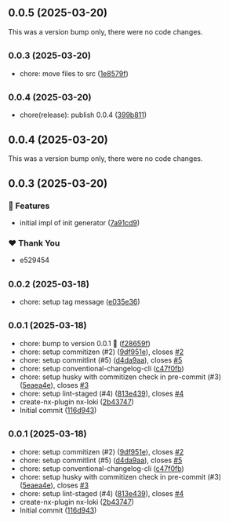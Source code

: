 ## 0.0.5 (2025-03-20)

This was a version bump only, there were no code changes.

## <small>0.0.3 (2025-03-20)</small>

- chore: move files to src ([1e8579f](https://github.com/muhammedgaygisiz/nx-loki/commit/1e8579f))

## <small>0.0.4 (2025-03-20)</small>

- chore(release): publish 0.0.4 ([399b811](https://github.com/muhammedgaygisiz/nx-loki/commit/399b811))

## 0.0.4 (2025-03-20)

This was a version bump only, there were no code changes.

## 0.0.3 (2025-03-20)

### 🚀 Features

- initial impl of init generator ([7a91cd9](https://github.com/muhammedgaygisiz/nx-loki/commit/7a91cd9))

### ❤️ Thank You

- e529454

## <small>0.0.2 (2025-03-18)</small>

- chore: setup tag message ([e035e36](https://github.com/muhammedgaygisiz/nx-loki/commit/e035e36))

## <small>0.0.1 (2025-03-18)</small>

- chore: bump to version 0.0.1 :rocket: ([f28659f](https://github.com/muhammedgaygisiz/nx-loki/commit/f28659f))
- chore: setup commitizen (#2) ([9df951e](https://github.com/muhammedgaygisiz/nx-loki/commit/9df951e)), closes [#2](https://github.com/muhammedgaygisiz/nx-loki/issues/2)
- chore: setup commitlint (#5) ([d4da9aa](https://github.com/muhammedgaygisiz/nx-loki/commit/d4da9aa)), closes [#5](https://github.com/muhammedgaygisiz/nx-loki/issues/5)
- chore: setup conventional-changelog-cli ([c47f0fb](https://github.com/muhammedgaygisiz/nx-loki/commit/c47f0fb))
- chore: setup husky with commitizen check in pre-commit (#3) ([5eaea4e](https://github.com/muhammedgaygisiz/nx-loki/commit/5eaea4e)), closes [#3](https://github.com/muhammedgaygisiz/nx-loki/issues/3)
- chore: setup lint-staged (#4) ([813e439](https://github.com/muhammedgaygisiz/nx-loki/commit/813e439)), closes [#4](https://github.com/muhammedgaygisiz/nx-loki/issues/4)
- create-nx-plugin nx-loki ([2b43747](https://github.com/muhammedgaygisiz/nx-loki/commit/2b43747))
- Initial commit ([116d943](https://github.com/muhammedgaygisiz/nx-loki/commit/116d943))

## <small>0.0.1 (2025-03-18)</small>

- chore: setup commitizen (#2) ([9df951e](https://github.com/muhammedgaygisiz/nx-loki/commit/9df951e)), closes [#2](https://github.com/muhammedgaygisiz/nx-loki/issues/2)
- chore: setup commitlint (#5) ([d4da9aa](https://github.com/muhammedgaygisiz/nx-loki/commit/d4da9aa)), closes [#5](https://github.com/muhammedgaygisiz/nx-loki/issues/5)
- chore: setup conventional-changelog-cli ([c47f0fb](https://github.com/muhammedgaygisiz/nx-loki/commit/c47f0fb))
- chore: setup husky with commitizen check in pre-commit (#3) ([5eaea4e](https://github.com/muhammedgaygisiz/nx-loki/commit/5eaea4e)), closes [#3](https://github.com/muhammedgaygisiz/nx-loki/issues/3)
- chore: setup lint-staged (#4) ([813e439](https://github.com/muhammedgaygisiz/nx-loki/commit/813e439)), closes [#4](https://github.com/muhammedgaygisiz/nx-loki/issues/4)
- create-nx-plugin nx-loki ([2b43747](https://github.com/muhammedgaygisiz/nx-loki/commit/2b43747))
- Initial commit ([116d943](https://github.com/muhammedgaygisiz/nx-loki/commit/116d943))
